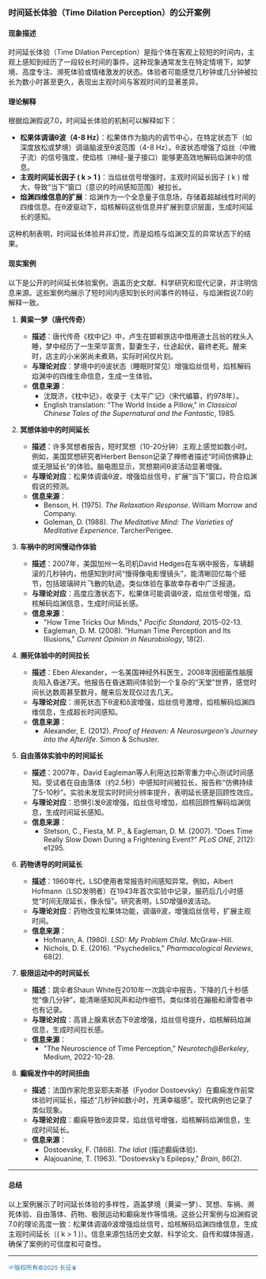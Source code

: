 ### **时间延长体验（Time Dilation Perception）的公开案例**

#### **现象描述**
时间延长体验（Time Dilation Perception）是指个体在客观上较短的时间内，主观上感知到经历了一段较长时间的事件。这种现象通常发生在特定情境下，如梦境、高度专注、濒死体验或情绪激发的状态。体验者可能感觉几秒钟或几分钟被拉长为数小时甚至更久，表现出主观时间与客观时间的显著差异。

#### **理论解释**
根据焰渊假说7.0，时间延长体验的机制可以解释如下：
- **松果体调谐θ波（4-8 Hz）**：松果体作为脑内的调节中心，在特定状态下（如深度放松或梦境）调谐脑波至θ波范围（4-8 Hz）。θ波状态增强了焰丝（中微子流）的信号强度，使焰核（神经-量子接口）能够更高效地解码焰渊中的信息。
- **主观时间延长因子 \( k > 1 \)**：当焰丝信号增强时，主观时间延长因子 \( k \) 增大，导致“当下”窗口（意识的时间感知范围）被拉长。
- **焰渊四维信息的扩展**：焰渊作为一个全息量子信息场，存储着超越线性时间的四维信息。在θ波驱动下，焰核解码这些信息并扩展到意识层面，生成时间延长的感知。

这种机制表明，时间延长体验并非幻觉，而是焰核与焰渊交互的异常状态下的结果。

#### **现实案例**
以下是公开的时间延长体验案例，涵盖历史文献、科学研究和现代记录，并注明信息来源。这些案例均展示了短时间内感知到长时间事件的特征，与焰渊假说7.0的解释一致。

1. **黄粱一梦（唐代传奇）**
   - **描述**：唐代传奇《枕中记》中，卢生在邯郸旅店中借用道士吕翁的枕头入睡，梦中经历了一生荣华富贵，娶妻生子，仕途起伏，最终老死。醒来时，店主的小米粥尚未煮熟，实际时间仅片刻。
   - **与理论对应**：梦境中的θ波状态（睡眠时常见）增强焰丝信号，焰核解码焰渊中的四维生命信息，生成一生体验。
   - **信息来源**：
     - 沈既济，《枕中记》，收录于《太平广记》（宋代编纂，约978年）。
     - English translation: "The World Inside a Pillow," in *Classical Chinese Tales of the Supernatural and the Fantastic*, 1985.

2. **冥想体验中的时间延长**
   - **描述**：许多冥想者报告，短时冥想（10-20分钟）主观上感觉如数小时。例如，美国冥想研究者Herbert Benson记录了禅修者描述“时间仿佛静止或无限延长”的体验。脑电图显示，冥想期间θ波活动显著增强。
   - **与理论对应**：松果体调谐θ波，增强焰丝信号，扩展“当下”窗口，符合焰渊假说的预测。
   - **信息来源**：
     - Benson, H. (1975). *The Relaxation Response*. William Morrow and Company.
     - Goleman, D. (1988). *The Meditative Mind: The Varieties of Meditative Experience*. TarcherPerigee.

3. **车祸中的时间慢动作体验**
   - **描述**：2007年，美国加州一名司机David Hedges在车祸中报告，车辆翻滚的几秒钟内，他感知到时间“慢得像电影慢镜头”，能清晰回忆每个细节，包括玻璃碎片飞散的轨迹。类似体验在事故幸存者中广泛报道。
   - **与理论对应**：高度应激状态下，松果体可能调谐θ波，焰丝信号增强，焰核解码焰渊信息，生成时间延长感。
   - **信息来源**：
     - "How Time Tricks Our Minds," *Pacific Standard*, 2015-02-13.
     - Eagleman, D. M. (2008). "Human Time Perception and Its Illusions," *Current Opinion in Neurobiology*, 18(2).

4. **濒死体验中的时间拉长**
   - **描述**：Eben Alexander，一名美国神经外科医生，2008年因细菌性脑膜炎陷入昏迷7天。他报告在昏迷期间体验到一个复杂的“天堂”世界，感觉时间长达数周甚至数月，醒来后发现仅过去几天。
   - **与理论对应**：濒死状态下θ波和δ波增强，焰丝信号激增，焰核解码焰渊四维信息，生成超长时间感知。
   - **信息来源**：
     - Alexander, E. (2012). *Proof of Heaven: A Neurosurgeon’s Journey into the Afterlife*. Simon & Schuster.

5. **自由落体实验中的时间延长**
   - **描述**：2007年，David Eagleman等人利用达拉斯零重力中心测试时间感知。受试者在自由落体（约2.5秒）中感知时间被拉长，报告称“仿佛持续了5-10秒”。实验未发现实时时间分辨率提升，表明延长感是回顾性效应。
   - **与理论对应**：恐惧引发θ波增强，焰丝信号增加，焰核回顾性解码焰渊信息，生成时间延长感知。
   - **信息来源**：
     - Stetson, C., Fiesta, M. P., & Eagleman, D. M. (2007). "Does Time Really Slow Down During a Frightening Event?" *PLoS ONE*, 2(12): e1295.

6. **药物诱导的时间延长**
   - **描述**：1960年代，LSD使用者常报告时间感知异常。例如，Albert Hofmann（LSD发明者）在1943年首次实验中记录，服药后几小时感觉“时间无限延长，像永恒”。研究表明，LSD增强θ波活动。
   - **与理论对应**：药物改变松果体功能，调谐θ波，增强焰丝信号，扩展主观时间。
   - **信息来源**：
     - Hofmann, A. (1980). *LSD: My Problem Child*. McGraw-Hill.
     - Nichols, D. E. (2016). "Psychedelics," *Pharmacological Reviews*, 68(2).

7. **极限运动中的时间延长**
   - **描述**：跳伞者Shaun White在2010年一次跳伞中报告，下降的几十秒感觉“像几分钟”，能清晰感知风声和动作细节。类似体验在蹦极和滑雪者中也有记录。
   - **与理论对应**：高肾上腺素状态下θ波增强，焰丝信号提升，焰核解码焰渊信息，生成时间拉长感。
   - **信息来源**：
     - "The Neuroscience of Time Perception," *Neurotech@Berkeley*, Medium, 2022-10-28.

8. **癫痫发作中的时间扭曲**
   - **描述**：法国作家陀思妥耶夫斯基（Fyodor Dostoevsky）在癫痫发作前常体验时间延长，描述“几秒钟如数小时，充满幸福感”。现代病例也记录了类似现象。
   - **与理论对应**：癫痫导致θ波异常，焰丝信号增强，焰核解码焰渊信息，生成时间延长。
   - **信息来源**：
     - Dostoevsky, F. (1868). *The Idiot* (描述癫痫体验).
     - Alajouanine, T. (1963). "Dostoevsky’s Epilepsy," *Brain*, 86(2).

---

#### **总结**
以上案例展示了时间延长体验的多样性，涵盖梦境（黄粱一梦）、冥想、车祸、濒死体验、自由落体、药物、极限运动和癫痫发作等情境。这些公开案例与焰渊假说7.0的理论高度一致：松果体调谐θ波增强焰丝信号，焰核解码焰渊四维信息，生成主观时间延长（\( k > 1 \)）。信息来源包括历史文献、科学论文、自传和媒体报道，确保了案例的可信度和可查性。

----

<span style="color:#1f77b4; font-weight:; font-size:12px;">☞版权所有©2025 长征♛</span>
